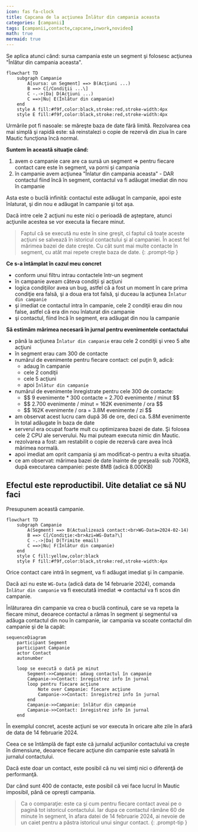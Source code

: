 ```yaml
---
icon: fas fa-clock
title: Capcana de la acţiunea Înlătur din campania aceasta
categories: [campanii]
tags: [campanii,contacte,capcane,inwork,novideo]
math: true
mermaid: true
---
```


Se aplica atunci când: sursa campania este un segment şi folosesc acţiunea "Înlătur din campania aceasta".

```mermaid
flowchart TD
    subgraph Campanie
        A[sursa: un Segment] ==> B(Acţiuni ...)
        B ==> C[/Condiţii ...\]
        C -.->|Da| D(Acţiuni ...)
        C ==>|Nu| E(Înlătur din campanie)
    end
    style A fill:#f9f,color:black,stroke:red,stroke-width:4px
    style E fill:#f9f,color:black,stroke:red,stroke-width:4px
```

Urmările pot fi nasoale: se măreşte baza de date fără limită. Rezolvarea cea mai simplă şi rapidă este: să reinstalezi o copie de rezervă din ziua în care Mautic funcţiona încă normal.

**Suntem în această situaţie când:**
1. avem o campanie care are ca sursă un segment => pentru fiecare contact care este în segment, va porni şi campania
1. în campanie avem acţiunea "Înlatur din campania aceasta" - DAR contactul fiind încă în segment, contactul va fi adăugat imediat din nou în campanie

Asta este o buclă infinită: contactul este adăugat în campanie, apoi este înlaturat, şi din nou e adăugat în campanie şi tot aşa.

Dacă intre cele 2 acţiuni nu este nici o perioadă de aşteptare, atunci acţiunile acestea se vor executa la fiecare minut.

> Faptul că se execută nu este în sine greşit, ci faptul că toate aceste acţiuni se salvează în istoricul contactului şi al campaniei. În acest fel mărimea bazei de date creşte. Cu cât sunt mai multe contacte în segment, cu atât mai repete creşte baza de date.
{: .prompt-tip }

**Ce s-a întâmplat în cazul meu concret**
* conform unui filtru intrau contactele într-un segment
* în campanie aveam câteva condiţii şi acţiuni
* logica condiţiilor avea un bug, astfel că a fost un moment în care prima condiţie era falsă, şi a doua era tot falsă, şi duceau la acţiunea `Înlatur din campanie`
* şi imediat ce contactul intra în campanie, cele 2 condiţii erau din nou false, astfel că era din nou înlaturat din campanie
* şi contactul, fiind încă în segment, era adăugat din nou la campanie

**Să estimăm mărimea necesară în jurnal pentru evenimentele contactului**
* până la acţiunea `Înlatur din campanie` erau cele 2 condiţii şi vreo 5 alte acţiuni
* în segment erau cam 300 de contacte
* numărul de evenimente pentru fiecare contact: cel puţin 9, adică:
  * adaug în campanie
  * cele 2 condiţii
  * cele 5 acţiuni
  * apoi `Înlătur din campanie`
* numărul de evenimente înregistrate pentru cele 300 de contacte:
  * \$$ 9 evenimente * 300 contacte = 2.700 evenimente / minut $$
  * \$$ 2.700 evenimente / minut = 162K evenimente / ora $$
  * \$$ 162K evenimente / ora = 3.8M evenimente / zi $$
* am observat acest lucru cam după 36 de ore, deci ca. 5.8M evenimente în total adăugate în baza de date
* serverul era ocupat foarte mult cu optimizarea bazei de date. Şi folosea cele 2 CPU ale serverului. Nu mai puteam executa nimic din Mautic.
* rezolvarea a fost: am restabilit o copie de rezervă care avea încă mărimea normală.
* apoi imediat am oprit campania şi am modificat-o pentru a evita situaţia.
* ce am observat: mărimea bazei de date înainte de greşeală: sub 700KB, după executarea campaniei: peste 8MB (adică 8.000KB)

## Efectul este reproductibil. Uite detaliat ce să NU faci
Presupunem această campanie.

```mermaid
flowchart TD
    subgraph Campanie
        A(Segment) ==> B(Actualizează contact:<br>WG-Data=2024-02-14)
        B ==> C[/Condiţie:<br>Azi=WG-Data?\]
        C -.->|Da| D(Trimite email)
        C ==>|Nu| F(Înlătur din campanie)
    end
    style C fill:yellow,color:black
    style F fill:#f9f,color:black,stroke:red,stroke-width:4px
```

Orice contact care intră în segment, va fi adăugat imediat şi în campanie.

Dacă azi nu este `WG-Data` (adică data de 14 februarie 2024), comanda `Înlătur din campanie` va fi executată imediat => contactul va fi scos din campanie.

Înlăturarea din campanie va crea o buclă continuă, care se va repeta la fiecare minut, deoarece contactul a rămas în segment şi segmentul va adăuga contactul din nou în campanie, iar campania va scoate contactul din campanie şi de la capăt:

```mermaid
sequenceDiagram
    participant Segment
    participant Campanie
    actor Contact
    autonumber

    loop se execută o dată pe minut
        Segment->>Campanie: adaug contactul în campanie
        Campanie->>Contact: înregistrez info în jurnal
        loop pentru fiecare acţiune
            Note over Campanie: fiecare acţiune
            Campanie->>Contact: înregistrez info în jurnal
        end
        Campanie->>Campanie: înlătur din campanie
        Campanie->>Contact: înregistrez info în jurnal
    end
```

În exemplul concret, aceste acţiuni se vor executa în oricare alte zile în afară de data de 14 februarie 2024.

Ceea ce se întâmplă de fapt este că jurnalul acţiunilor contactului va creşte în dimensiune, deoarece fiecare acţiune din campanie este salvată în jurnalul contactului.

Dacă este doar un contact, este posibil că nu vei simţi nici o diferenţă de performanţă.

Dar când sunt 400 de contacte, este posibil că vei face lucrul în Mautic imposibil, până ce opreşti campania.

> Ca o comparaţie: este ca şi cum pentru fiecare contact aveai pe o pagină tot istoricul contactului.
> Iar dupa ce contactul rămâne 60 de minute în segment, în afara datei de 14 februarie 2024, ai nevoie de un caiet pentru a păstra istoricul unui singur contact.
{: .prompt-tip }
